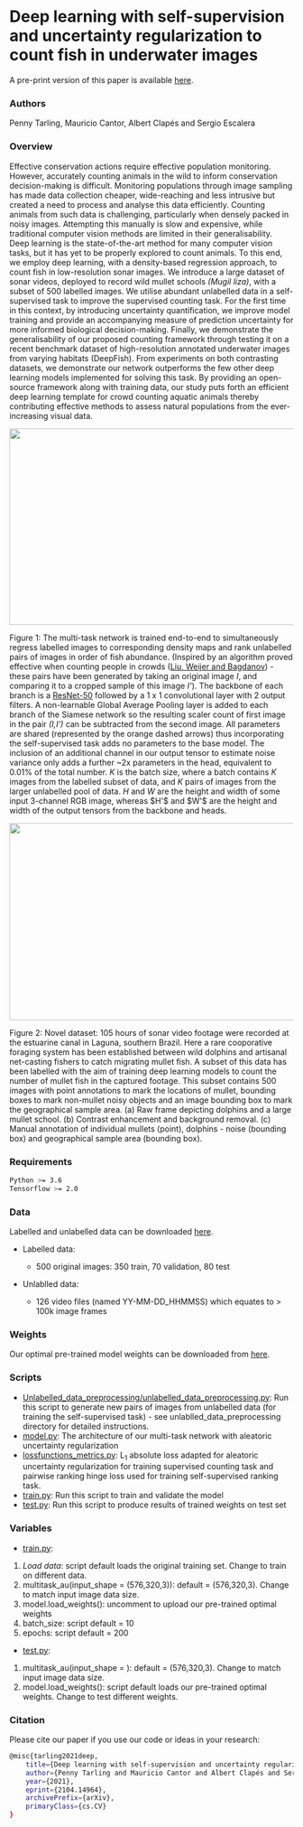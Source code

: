 # Deep learning with self-supervision and uncertainty regularization to count fish in underwater images

A pre-print version of this paper is available <a href="https://arxiv.org/abs/2104.14964">here</a>.

### Authors

Penny Tarling, Mauricio Cantor, Albert Clapés and Sergio Escalera

### Overview

Effective conservation actions require effective population monitoring. However, accurately counting animals in the wild to inform conservation decision-making is difficult. Monitoring populations through image sampling has made data collection cheaper, wide-reaching and less intrusive but created a need to process and analyse this data efficiently. Counting animals from such data is challenging, particularly when densely packed in noisy images. Attempting this manually is slow and expensive, while traditional computer vision methods are limited in their generalisability. Deep learning is the state-of-the-art method for many computer vision tasks, but it has yet to be properly explored to count animals. To this end, we employ deep learning, with a density-based regression approach, to count fish in low-resolution sonar images. We introduce a large dataset of sonar videos, deployed to record wild mullet schools <i>(Mugil liza)</i>, with a subset of 500 labelled images. We utilise abundant unlabelled data in a self-supervised task to improve the supervised counting task. For the first time in this context, by introducing uncertainty quantification, we improve model training and provide an accompanying measure of prediction uncertainty for more informed biological decision-making. Finally, we demonstrate the generalisability of our proposed counting framework through testing it on a recent benchmark dataset of high-resolution annotated underwater images from varying habitats (DeepFish). From experiments on both contrasting datasets, we demonstrate our network outperforms the few other deep learning models implemented for solving this task. By providing an open-source framework along with training data, our study puts forth an efficient deep learning template for crowd counting aquatic animals thereby contributing effective methods to assess natural populations from the ever-increasing visual data.  




<p align="center"><img src="https://github.com/ptarling/DeepLearningFishCounting/blob/main/Figures/FIGURE2.png" align=middle width=645.87435pt height=348.58725pt/>
</p>
<p align="left">
Figure 1: The multi-task network is trained end-to-end to simultaneously regress labelled images to corresponding density maps and rank unlabelled pairs of images in order of fish abundance. (Inspired by an algorithm proved effective when counting people in crowds (<a href="https://arxiv.org/pdf/1803.03095.pdf">Liu, Weijer and Bagdanov</a>) - these pairs have been generated by taking an original image <i>I</i>, and comparing it to a cropped sample of this image <i>I'</i>). The backbone of each branch is a <a href="https://arxiv.org/pdf/1512.03385.pdf">ResNet-50</a> followed by a 1 x 1 convolutional layer with 2 output filters. A non-learnable Global Average Pooling layer is added to each branch of the Siamese network so the resulting scaler count of first image in the pair <i>(I,I')</i> can be subtracted from the second image. All parameters are shared (represented by the orange dashed arrows) thus incorporating the self-supervised task adds no parameters to the base model. The inclusion of an additional channel in our output tensor to estimate noise variance only adds a further ~2x parameters in the head, equivalent to 0.01% of the total number. <i>K</i> is the batch size, where a batch contains <i>K</i> images from the labelled subset of data, and <i>K</i> pairs of images from the larger unlabelled pool of data. <i>H</i> and <i>W</i> are the height and width of some input 3-channel RGB image, whereas $H'$ and $W'$ are the height and width of the output tensors from the backbone and heads.
</p>

<p align="center"><img src="https://github.com/ptarling/DeepLearningFishCounting/blob/main/Figures/FIGURE1.png" align=middle width=645.87435pt height=348.58725pt/>
</p>
<p align="left">
Figure 2: Novel dataset: 105 hours of sonar video footage were recorded at the estuarine canal in Laguna, southern Brazil. Here a rare cooporative foraging system has been established between wild dolphins and artisanal net-casting fishers to catch migrating mullet fish. A subset of this data has been labelled with the aim of training deep learning models to count the number of mullet fish in the captured footage. This subset contains 500 images with point annotations to mark the locations of mullet, bounding boxes to mark non-mullet noisy objects and an image bounding box to mark the geographical sample area. (a) Raw frame depicting dolphins and a large mullet school. (b) Contrast enhancement and background removal. (c) Manual annotation of individual mullets (point), dolphins - noise (bounding box) and geographical sample area (bounding box).
</p>


### Requirements

  ```sh
  Python >= 3.6
  Tensorflow >= 2.0 
  ```
### Data 

Labelled and unlabelled data can be downloaded <a href="https://zenodo.org/record/4717411">here</a>.

* Labelled data: 
  * 500 original images: 350 train, 70 validation, 80 test

* Unlablled data: 
  * 126 video files (named YY-MM-DD_HHMMSS) which equates to > 100k image frames


### Weights
Our optimal pre-trained model weights can be downloaded from <a href="https://zenodo.org/record/4717411">here</a>.

### Scripts

* <a href="https://github.com/ptarling/DeepLearningFishCounting/blob/main/Unlabelled_data_preprocessing/unlabelled_data_preprocessing.py">Unlabelled_data_preprocessing/unlabelled_data_preprocessing.py</a>: Run this script to generate new pairs of images from unlabelled data (for training the self-supervised task) - see unlablled_data_preprocessing directory for detailed instructions.
* <a href="https://github.com/ptarling/DeepLearningFishCounting/blob/main/model.py">model.py</a>: The architecture of our multi-task network with aleatoric uncertainty regularization
* <a href="https://github.com/ptarling/DeepLearningFishCounting/blob/main/lossfunctions_metrics.py">lossfunctions_metrics.py</a>: L<sub>1</sub> absolute loss adapted for aleatoric uncertainty regularization for training supervised counting task and pairwise ranking hinge loss used for training self-supervised ranking task.
* <a href="https://github.com/ptarling/DeepLearningFishCounting/blob/main/train.py">train.py</a>: Run this script to train and validate the model 
* <a href="https://github.com/ptarling/DeepLearningFishCounting/blob/main/test.py">test.py</a>: Run this script to produce results of trained weights on test set

### Variables
* <a href="https://github.com/ptarling/DeepLearningFishCounting/blob/main/train.py">train.py</a>:
 1.  <em>Load data</em>: script default loads the original training set. Change to train on different data.
 2.  multitask_au(input_shape = (576,320,3)): default = (576,320,3). Change to match input image data size.
 3.  model.load_weights(): uncomment to upload our pre-trained optimal weights
 4.  batch_size: script default = 10
 5.  epochs: script default = 200
* <a href="https://github.com/ptarling/DeepLearningFishCounting/blob/main/test.py">test.py</a>: 
 1.  multitask_au(input_shape = ): default = (576,320,3). Change to match input image data size. 
 2.  model.load_weights(): script default loads our pre-trained optimal weights. Change to test different weights. 

### Citation

Please cite our paper if you use our code or ideas in your research:

  ```sh
@misc{tarling2021deep,
      title={Deep learning with self-supervision and uncertainty regularization to count fish in underwater images}, 
      author={Penny Tarling and Mauricio Cantor and Albert Clapés and Sergio Escalera},
      year={2021},
      eprint={2104.14964},
      archivePrefix={arXiv},
      primaryClass={cs.CV}
}
  ```
